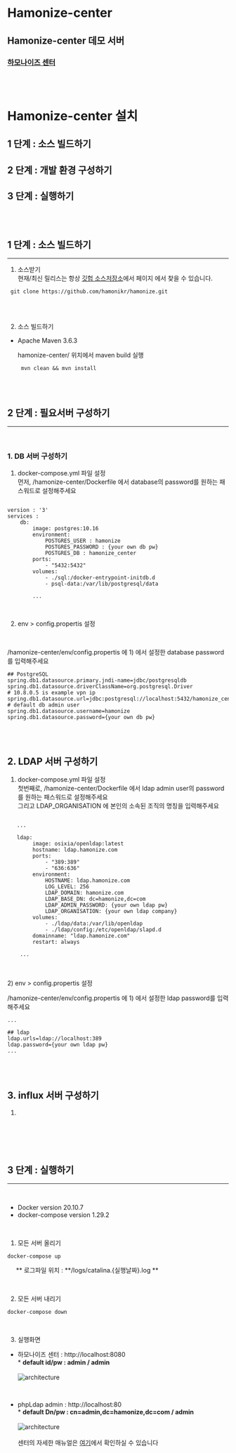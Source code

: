 # Hamonize-center

## <b>Hamonize-center 데모 서버</b><br>
### [하모나이즈 센터](http://ts.hamonikr.org/)

<br><br>
# <b>Hamonize-center 설치</b>

## 1 단계 : 소스 빌드하기<br>
## 2 단계 : 개발 환경 구성하기<br>
## 3 단계 : 실행하기  <br>

<br><br>


## **1 단계 : 소스 빌드하기**<br>
 ---
1. 소스받기 <br>
 현재/최신 릴리스는 항상 [깃헙 소스저장소](https://github.com/hamonikr/hamonize)에서 페이지 에서 찾을 수 있습니다. 
```
 git clone https://github.com/hamonikr/hamonize.git 
```

<br><br>

2. 소스 빌드하기 <br>
- Apache Maven 3.6.3  <br>
  
  hamonize-center/ 위치에서 maven build 실행

  ```
   mvn clean && mvn install
  ``` 


<br><br>

## **2 단계 : 필요서버 구성하기**<br>
---
<br>

### 1. DB 서버 구성하기

1) docker-compose.yml 파일 설정<br>
먼저, /hamonize-center/Dockerfile 에서 database의 password를 
원하는 패스워드로 설정해주세요

```

version : '3'
services : 
    db:
        image: postgres:10.16
        environment:
            POSTGRES_USER : hamonize
            POSTGRES_PASSWORD : {your own db pw}
            POSTGRES_DB : hamonize_center
        ports:
            - "5432:5432"
        volumes:
            - ./sql:/docker-entrypoint-initdb.d
            - psql-data:/var/lib/postgresql/data
            
        ...

```
<br>

2) env > config.propertis 설정
<br>

/hamonize-center/env/config.propertis 에 1) 에서 설정한 database password를 입력해주세요

```
## PostgreSQL
spring.db1.datasource.primary.jndi-name=jdbc/postgresqldb
spring.db1.datasource.driverClassName=org.postgresql.Driver
# 10.8.0.5 is example vpn ip
spring.db1.datasource.url=jdbc:postgresql://localhost:5432/hamonize_center
# default db admin user
spring.db1.datasource.username=hamonize
spring.db1.datasource.password={your own db pw}
```
<br><br>

## 2. LDAP 서버 구성하기

1) docker-compose.yml 파일 설정<br>
첫번째로, /hamonize-center/Dockerfile 에서 ldap admin user의 password를 원하는 패스워드로 설정해주세요<br>그리고 LDAP_ORGANISATION 에 본인의 소속된 조직의 명칭을 입력해주세요

```

   ...
   
   ldap:
        image: osixia/openldap:latest
        hostname: ldap.hamonize.com        
        ports:            
            - "389:389"
            - "636:636"
        environment:
            HOSTNAME: ldap.hamonize.com
            LOG_LEVEL: 256
            LDAP_DOMAIN: hamonize.com
            LDAP_BASE_DN: dc=hamonize,dc=com
            LDAP_ADMIN_PASSWORD: {your own ldap pw}
            LDAP_ORGANISATION: {your own ldap company} 
        volumes:
            - ./ldap/data:/var/lib/openldap
            - ./ldap/config:/etc/openldap/slapd.d              
        domainname: "ldap.hamonize.com"
        restart: always

    ...

```

<br><br>
2) env > config.propertis 설정
<br>

/hamonize-center/env/config.propertis 에 1) 에서 설정한 ldap password를 입력해주세요

```
...

## ldap 
ldap.urls=ldap://localhost:389
ldap.password={your own ldap pw}
...

```
<br><br>

## 3. influx 서버 구성하기

1) 

```
 
```

<br><br>

## **3 단계 : 실행하기**<br>
---
<br>

- Docker version 20.10.7
- docker-compose version 1.29.2

<br>

1) 모든 서버 올리기
```
docker-compose up
```
&nbsp;&nbsp;&nbsp;&nbsp; ** 로그파일 위치 : **/logs/catalina.{실행날짜}.log **

<br>

2) 모든 서버 내리기

```
docker-compose down
```
<br>

3) 실행화면 <br>
- 하모나이즈 센터 : http://localhost:8080 <br> * **default id/pw : admin / admin** <br><br> ![architecture](../img/center_login.png)

<br>

- phpLdap admin : http://localhost:80  <br> * **default Dn/pw : cn=admin,dc=hamonize,dc=com / admin** <br><br> ![architecture](../img/phpLDAPadmin.png) <br><br> 센터의 자세한 매뉴얼은 [여기](http://pms.invesume.com:8090/pages/viewpage.action?pageId=73339504)에서 확인하실 수 있습니다

  
<br>






